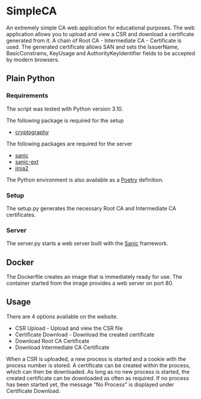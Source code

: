 # SimpleCA
An extremely simple CA web application for educational purposes. The web application allows you to upload and view a CSR and download a certificate generated from it. A chain of Root CA - Intermediate CA - Certificate is used. The generated certificate allows SAN and sets the IssuerName, BasicConstrains, KeyUsage and AuthorityKeyIdentifier fields to be accepted by modern browsers.

## Plain Python
### Requirements
The script was tested with Python version 3.10.

The following package is required for the setup
* [cryptography](https://pypi.org/project/cryptography/)

The following packages are required for the server
* [sanic](https://pypi.org/project/sanic/)
* [sanic-ext](https://pypi.org/project/sanic-ext/)
* [jinja2](https://pypi.org/project/Jinja2/)

The Python environment is also available as a [Poetry](https://python-poetry.org/) definition.

### Setup
The setup.py generates the necessary Root CA and Intermediate CA certificates.

### Server
The server.py starts a web server built with the [Sanic](https://sanic.dev/en/) framework.

## Docker
The Dockerfile creates an image that is immediately ready for use. The container started from the image provides a web server on port 80.

## Usage
There are 4 options available on the website.
* CSR Upload - Upload and view the CSR file
* Certificate Download - Download the created certificate
* Download Root CA Certificate
* Download Intermediate CA Certificate

When a CSR is uploaded, a new process is started and a cookie with the process number is stored. A certificate can be created within the process, which can then be downloaded. As long as no new process is started, the created certificate can be downloaded as often as required. If no process has been started yet, the message "No Process" is displayed under Certificate Download.
